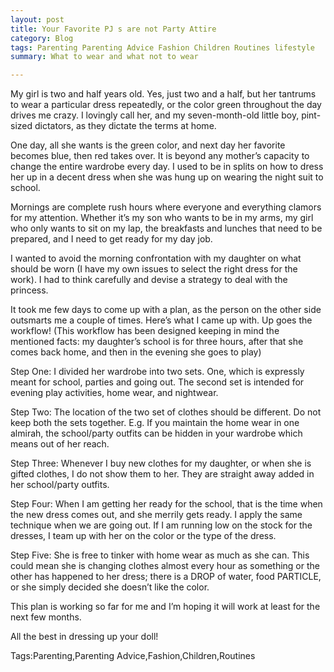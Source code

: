 ```yaml
---
layout: post
title: Your Favorite PJ s are not Party Attire
category: Blog
tags: Parenting Parenting Advice Fashion Children Routines lifestyle
summary: What to wear and what not to wear

---
```


My girl is two and half years old. Yes, just two and a half, but her tantrums to wear a particular dress repeatedly, or the color green throughout the day drives me crazy. I lovingly call her, and my seven-month-old little boy, pint-sized dictators, as they dictate the terms at home.

One day, all she wants is the green color, and next day her favorite becomes blue, then red takes over. It is beyond any mother’s capacity to change the entire wardrobe every day. I used to be in splits on how to dress her up in a decent dress when she was hung up on wearing the night suit to school.

Mornings are complete rush hours where everyone and everything clamors for my attention. Whether it’s my son who wants to be in my arms, my girl who only wants to sit on my lap, the breakfasts and lunches that need to be prepared, and I need to get ready for my day job.

I wanted to avoid the morning confrontation with my daughter on what should be worn (I have my own issues to select the right dress for the work). I had to think carefully and devise a strategy to deal with the princess.

It took me few days to come up with a plan, as the person on the other side outsmarts me a couple of times. Here’s what I came up with.
Up goes the workflow! (This workflow has been designed keeping in mind the mentioned facts: my daughter’s school is for three hours, after that she comes back home, and then in the evening she goes to play)

Step One: I divided her wardrobe into two sets. One, which is expressly meant for school, parties and going out. The second set is intended for evening play activities, home wear, and nightwear.

Step Two: The location of the two set of clothes should be different. Do not keep both the sets together. E.g. If you maintain the home wear in one almirah, the school/party outfits can be hidden in your wardrobe which means out of her reach.

Step Three: Whenever I buy new clothes for my daughter, or when she is gifted clothes, I do not show them to her. They are straight away added in her school/party outfits.

Step Four: When I am getting her ready for the school, that is the time when the new dress comes out, and she merrily gets ready. I apply the same technique when we are going out. If I am running low on the stock for the dresses, I team up with her on the color or the type of the dress.

Step Five: She is free to tinker with home wear as much as she can. This could mean she is changing clothes almost every hour as something or the other has happened to her dress; there is a DROP of water, food PARTICLE, or she simply decided she doesn’t like the color.

This plan is working so far for me and I’m hoping it will work at least for the next few months.

All the best in dressing up your doll!

Tags:Parenting,Parenting Advice,Fashion,Children,Routines
